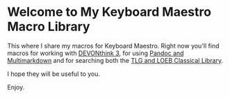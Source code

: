 # Welcome to My Keyboard Maestro Macro Library

This where I share my macros for Keyboard Maestro. Right now you'll find macros for working with [DEVONthink 3](https://github.com/bcdavasconcelos/mykmmlibrary/tree/master/DT3), for using [Pandoc and Multimarkdown](https://github.com/bcdavasconcelos/mykmmlibrary/tree/master/Pandoc%20and%20MMD) and for searching both the [TLG and LOEB Classical Library](https://github.com/bcdavasconcelos/mykmmlibrary/tree/master/Thesaurus%20Linguae%20Graecae%20(TLG)%20and%20LOEB%20Classical%20Library#tlg--loeb-macros).

I hope they will be useful to you.

Enjoy.

